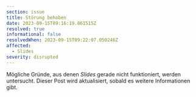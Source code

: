 ```yaml
---
section: issue
title: Störung behoben
date: 2023-09-15T09:16:19.861515Z
resolved: true
informational: false
resolvedWhen: 2023-09-15T09:22:07.050246Z
affected:
  - Slides
severity: disrupted
---
```

Mögliche Gründe, aus denen *Slides* gerade nicht funktioniert, werden untersucht. Dieser Post wird aktualisiert, sobald es weitere Informationen gibt.

        
